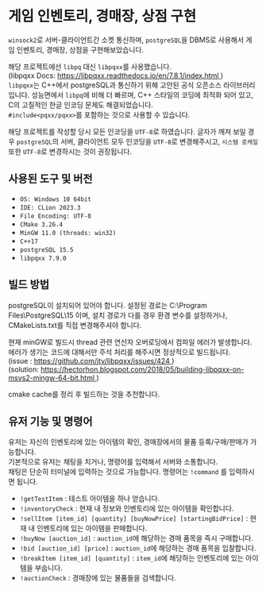 <meta charset="UTF-8">

# 게임 인벤토리, 경매장, 상점 구현

`winsock2`로 서버-클라이언트간 소켓 통신하며, `postgreSQL`을 DBMS로 사용해서 게임 인벤토리, 경매장, 상점을 구현해보았습니다.

해당 프로젝트에선 `libpq` 대신 `libpqxx`를 사용했습니다.<br>
(libpqxx Docs: [
  https://libpqxx.readthedocs.io/en/7.8.1/index.html
](https://libpqxx.readthedocs.io/en/7.8.1/index.html))<br>
`libpqxx`는 C++에서 postgreSQL과 통신하기 위해 고안된 공식 오픈소스 라이브러리입니다. 성능면에서 `libpq`에 비해 더 빠르며, C++ 스타일의 코딩에 최적화 되어 있고, C의 고질적인 한글 인코딩 문제도 해결되었습니다.<br> 
`#include<pqxx/pqxx>`를 포함하는 것으로 사용할 수 있습니다.<br>

해당 프로젝트를 작성할 당시 모든 인코딩을 `UTF-8`로 하였습니다. 글자가 깨져 보일 경우 `postgreSQL`의 서버, 클라이언트 모두 인코딩을 `UTF-8`로 변경해주시고, `시스템 로케일`또한 `UTF-8`로 변경하시는 것이 권장됩니다.

## 사용된 도구 및 버전

- `OS: Windows 10 64bit`
- `IDE: CLion 2023.3`
- `File Encoding: UTF-8`
- `CMake 3.26.4`
- `MinGW 11.0 (threads: win32)`
- `C++17`
- `postgreSQL 15.5`
- `libpqxx 7.9.0`

## 빌드 방법

postgreSQL이 설치되어 있어야 합니다. 설정된 경로는 C:\Program Files\PostgreSQL\15 이며, 설치 경로가 다를 경우 환경 변수를 설정하거나, CMakeLists.txt를 직접 변경해주셔야 합니다.

현재 minGW로 빌드시 thread 관련 연산자 오버로딩에서 컴파일 에러가 발생합니다. 에러가 생기는 코드에 대해서만 주석 처리를 해주시면 정상적으로 빌드됩니다.<br>
(issue : [
  https://github.com/jtv/libpqxx/issues/424
](https://github.com/jtv/libpqxx/issues/424)) <br>
(solution: [
  https://hectorhon.blogspot.com/2018/05/building-libpqxx-on-msys2-mingw-64-bit.html
](https://hectorhon.blogspot.com/2018/05/building-libpqxx-on-msys2-mingw-64-bit.html))<br>

cmake cache를 정리 후 빌드하는 것을 추천합니다. 

## 유저 기능 및 명령어

유저는 자신의 인벤토리에 있는 아이템의 확인, 경매장에서의 물품 등록/구매/판매가 가능합니다.<br>
기본적으로 유저는 채팅을 치거나, 명령어를 입력해서 서버와 소통합니다.<br>
채팅은 단순히 터미널에 입력하는 것으로 가능합니다. 명령어는 `!command` 를 입력하시면 됩니다.

- `!getTestItem` : 테스트 아이템을 하나 얻습니다.
- `!inventoryCheck` : 현재 내 정보와 인벤토리에 있는 아이템을 확인합니다.
- `!sellItem [item_id] [quantity] [buyNowPrice] [startingBidPrice]` : 현재 내 인벤토리에 있는 아이템을 판매합니다.
- `!buyNow [auction_id]` : `auction_id`에 해당하는 경매 품목을 즉시 구매합니다.
- `!bid [auction_id] [price]` : `auction_id`에 해당하는 경매 품목을 입찰합니다.
- `!breakItem [item_id] [quantity]` : `item_id`에 해당하는 인벤토리에 있는 아이템을 부숩니다.
- `!auctionCheck` : 경매장에 있는 물품들을 검색합니다.